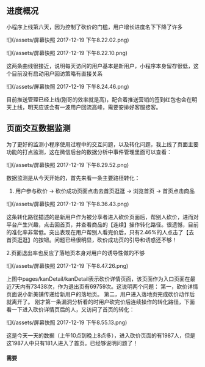 ## 进度概况
小程序上线第六天，因为控制了砍价的门槛，用户增长进度名下下降了许多

![](/assets/屏幕快照 2017-12-19 下午8.22.02.png)

![](/assets/屏幕快照 2017-12-19 下午8.22.10.png)

这两条曲线很接近，说明每天访问的用户基本是新用户，小程序本身留存很低，这个目前没有启动用户回访策略有直接关系

![](/assets/屏幕快照 2017-12-19 下午8.24.46.png)

目前推送管理已经上线(刚哥的效率就是高)，配合着推送营销的签到红包也会在明天上线，明天应该会有一波用户回流高峰，需要安排好客服接客。

## 页面交互数据监测
为了更好的监测小程序使用过程中的交互问题，以及转化问题，我上线了页面主要功能的打点监测，这在微信后台的数据分析中事件管理里面可以查看：

![](/assets/屏幕快照 2017-12-19 下午8.29.52.png)

数据监测是从今天开始的，首先来看一条主要路径转化：

1. 用户参与砍价 -> 砍价成功页面点击去首页逛逛 -> 浏览首页 -> 首页点击商品

![](/assets/屏幕快照 2017-12-19 下午8.36.43.png)

这条转化路径描述的是新用户作为被分享者进入砍价页面后，帮别人砍价，进而对平台产生兴趣，点击回首页，并查看商品的【连续】操作转化路径。很遗憾，目前的准化率非常低。突出表现在用户帮别人看完价后，只有2.46%的人点击了【去首页逛逛】的按钮。问题已经很明显，砍价成功页的引导和诱惑还不够！

2.页面退出率也反应了落地页本身对用户的诱导性做的不够

 ![](/assets/屏幕快照 2017-12-19 下午8.47.26.png)
 
 上图中pages/kanDetail/kanDetail表示砍价详情页面，该页面作为入口页面在最近7天内有73438次，作为退出页有69759次。这说明两个问题：
   第一，砍价详情页面说小新美铺传递给新用户的落地页。
   第二，用户进入落地页完成砍价动作后就离开了。
 刚才第一条漏洞分析看的时用户砍完价后连续操作的转化路径，下面看一下进入砍价详情页后的人，又访问了首页的转化：
 
 ![](/assets/屏幕快照 2017-12-19 下午8.55.13.png)
 
 这是今天一天的数据（上午10点到晚上8点多），进入砍价页面的有1987人，但是这1987人中只有181人进入了首页。已经够说明问题了！
 
 #### 需要